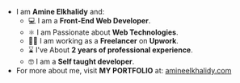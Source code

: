 - I am **Amine Elkhalidy** and:
  - ‍💻 I am a **Front-End Web Developer**.
  - ⚛️ I am Passionate about **Web Technologies**.
  - 👨‍💻 I am working as a **Freelancer** on **Upwork**.
  - ⌛ I've About **2 years of professional experience**.
  - 🤓 I am a **Self taught developer**.
 - For more about me, visit **MY PORTFOLIO** at: [amineelkhalidy.com](https://www.amineelkhalidy.com)

   




